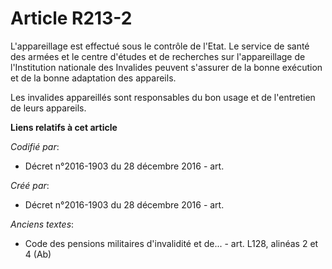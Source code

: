 # Article R213-2

L'appareillage est effectué sous le contrôle de l'Etat. Le service de santé des armées et le centre d'études et de recherches
sur l'appareillage de l'Institution nationale des Invalides peuvent s'assurer de la bonne exécution et de la bonne adaptation
des appareils.

Les invalides appareillés sont responsables du bon usage et de l'entretien de leurs appareils.

**Liens relatifs à cet article**

_Codifié par_:

  - Décret n°2016-1903 du 28 décembre 2016 - art.

_Créé par_:

  - Décret n°2016-1903 du 28 décembre 2016 - art.

_Anciens textes_:

  - Code des pensions militaires d'invalidité et de... - art. L128, alinéas 2 et 4 (Ab)

